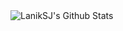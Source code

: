 <!--
### Hi there 👋
-->

<img align="left" alt="LanikSJ's Github Stats" src="https://github-readme-stats.vercel.app/api?username=LanikSJ&show_icons=true&theme=tokyonight&include_all_commits=true&hide_border=true" />

<!--
**LanikSJ/LanikSJ** is a ✨ _special_ ✨ repository because its `README.md` (this file) appears on your GitHub profile.

Here are some ideas to get you started:

- 🔭 I’m currently working on ...
- 🌱 I’m currently learning ...
- 👯 I’m looking to collaborate on ...
- 🤔 I’m looking for help with ...
- 💬 Ask me about ...
- 📫 How to reach me: ...
- 😄 Pronouns: ...
- ⚡ Fun fact: ...
-->
